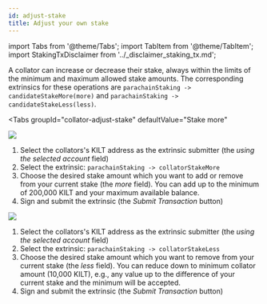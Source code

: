 ```yaml
---
id: adjust-stake
title: Adjust your own stake
---
```


import Tabs from '@theme/Tabs';
import TabItem from '@theme/TabItem';
import StakingTxDisclaimer from '../_disclaimer_staking_tx.md';

A collator can increase or decrease their stake, always within the limits of the minimum and maximum allowed stake amounts.
The corresponding extrinsics for these operations are `parachainStaking -> candidateStakeMore(more)` and `parachainStaking -> candidateStakeLess(less)`.

<StakingTxDisclaimer />

<Tabs
  groupId="collator-adjust-stake"
  defaultValue="Stake more"
>
<TabItem value="Stake more" label="Stake more">

![](/img/chain/parachainStaking-candidateStakeMore.png)

1. Select the collators's KILT address as the extrinsic submitter (the *using the selected account* field)
2. Select the extrinsic: `parachainStaking -> collatorStakeMore`
3. Choose the desired stake amount which you want to add or remove from your current stake (the *more* field).
You can add up to the minimum of 200,000 KILT and your maximum available balance.
4. Sign and submit the extrinsic (the *Submit Transaction* button)

</TabItem>
<TabItem value="Stake less" label="Stake less">

![](/img/chain/parachainStaking-candidateStakeLess.png)

1. Select the collators's KILT address as the extrinsic submitter (the *using the selected account* field)
2. Select the extrinsic: `parachainStaking -> collatorStakeLess`
3. Choose the desired stake amount which you want to remove from your current stake (the *less* field).
You can reduce down to minimum collator amount (10,000 KILT), e.g., any value up to the difference of your current stake and the minimum will be accepted.
4. Sign and submit the extrinsic (the *Submit Transaction* button)

</TabItem>
</Tabs>